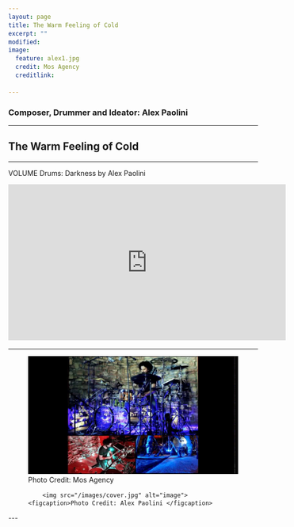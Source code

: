 ```yaml
---
layout: page
title: The Warm Feeling of Cold 
excerpt: ""
modified: 
image: 
  feature: alex1.jpg
  credit: Mos Agency
  creditlink: 
  
---
```

### Composer, Drummer and Ideator: Alex Paolini 

---

## The Warm Feeling of Cold 
---
VOLUME Drums: Darkness by Alex Paolini

<iframe width="560" height="315" src="https://www.youtube.com/watch?v=FxM73xHrluk" frameborder="0"> </iframe>

---
<figure>
	<img src="/images/alex2.jpg" alt="image">
	<figcaption>Photo Credit: Mos Agency </figcaption>
	
		<img src="/images/cover.jpg" alt="image">
	<figcaption>Photo Credit: Alex Paolini </figcaption>
</figure>
---
